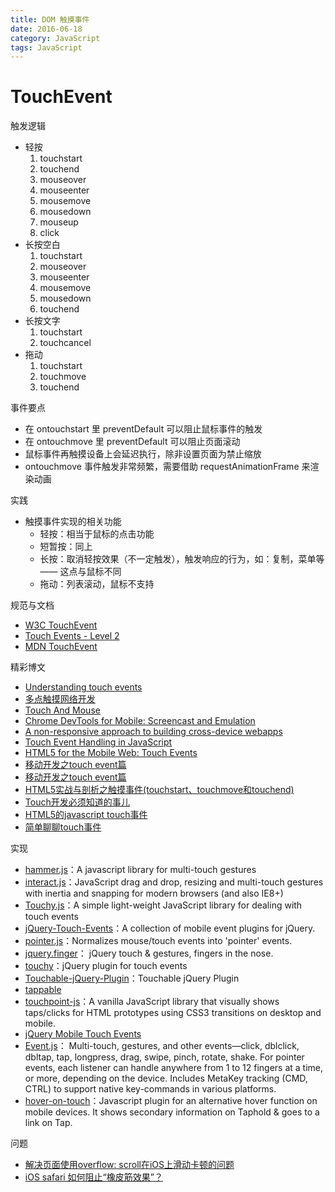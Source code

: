 ```yaml
---
title: DOM 触摸事件
date: 2016-06-18
category: JavaScript
tags: JavaScript
---
```


# TouchEvent
触发逻辑
- 轻按
    1. touchstart
    2. touchend
    3. mouseover
    4. mouseenter
    5. mousemove
    6. mousedown
    7. mouseup
    8. click
- 长按空白
    1. touchstart
    2. mouseover
    3. mouseenter
    4. mousemove
    5. mousedown
    6. touchend
- 长按文字
    1. touchstart
    2. touchcancel
- 拖动
    1. touchstart
    2. touchmove
    3. touchend

事件要点
- 在 ontouchstart 里 preventDefault 可以阻止鼠标事件的触发
- 在 ontouchmove 里 preventDefault 可以阻止页面滚动
- 鼠标事件再触摸设备上会延迟执行，除非设置页面为禁止缩放
- ontouchmove 事件触发非常频繁，需要借助 requestAnimationFrame 来渲染动画

实践
- 触摸事件实现的相关功能
    - 轻按：相当于鼠标的点击功能
    - 短暂按：同上
    - 长按：取消轻按效果（不一定触发），触发响应的行为，如：复制，菜单等 —— 这点与鼠标不同
    - 拖动：列表滚动，鼠标不支持

规范与文档
- [W3C TouchEvent](https://www.w3.org/TR/touch-events/)
- [Touch Events - Level 2](https://w3c.github.io/touch-events/)
- [MDN TouchEvent](https://developer.mozilla.org/zh-CN/docs/Web/API/TouchEvent)

精彩博文
- [Understanding touch events](http://stackoverflow.com/questions/14486804/understanding-touch-events)
- [多点触摸网络开发](http://www.html5rocks.com/zh/mobile/touch/)
- [Touch And Mouse](http://www.html5rocks.com/en/mobile/touchandmouse/)
- [Chrome DevTools for Mobile: Screencast and Emulation](http://www.html5rocks.com/en/tutorials/developertools/mobile/)
- [A non-responsive approach to building cross-device webapps](http://www.html5rocks.com/en/mobile/cross-device/)
- [Touch Event Handling in JavaScript](http://tutorials.jenkov.com/responsive-mobile-friendly-web-design/touch-events-in-javascript.html)
- [HTML5 for the Mobile Web: Touch Events](https://mobiforge.com/design-development/html5-mobile-web-touch-events)
- [移动开发之touch event篇](http://www.aliued.cn/2013/04/27/%E7%A7%BB%E5%8A%A8%E5%BC%80%E5%8F%91%E4%B9%8Btouch-event%E7%AF%87.html)
- [移动开发之touch event篇](http://www.aliued.cn/2013/04/27/%E7%A7%BB%E5%8A%A8%E5%BC%80%E5%8F%91%E4%B9%8Btouch-event%E7%AF%87.html)
- [ HTML5实战与剖析之触摸事件(touchstart、touchmove和touchend)](http://blog.csdn.net/lee_magnum/article/details/17753807)
- [Touch开发必须知道的事儿](http://div.io/topic/398)
- [HTML5的javascript touch事件](http://hedgehogking.com/?p=556)
- [简单聊聊touch事件](http://lucyhao.com/2016/02/03/%E7%AE%80%E5%8D%95%E8%81%8A%E8%81%8Atouch%E4%BA%8B%E4%BB%B6/)

实现
- [hammer.js](https://github.com/hammerjs/hammer.js)：A javascript library for multi-touch gestures
- [interact.js](interact.js)：JavaScript drag and drop, resizing and multi-touch gestures with inertia and snapping for modern browsers (and also IE8+)
- [Touchy.js](https://github.com/jairajs89/Touchy.js)：A simple light-weight JavaScript library for dealing with touch events
- [jQuery-Touch-Events](https://github.com/benmajor/jQuery-Touch-Events)：A collection of mobile event plugins for jQuery.
- [pointer.js](https://github.com/mozilla/pointer.js)：Normalizes mouse/touch events into 'pointer' events.
- [jquery.finger](https://github.com/ngryman/jquery.finger)： jQuery touch & gestures, fingers in the nose.
- [touchy](https://github.com/HotStudio/touchy)：jQuery plugin for touch events
- [Touchable-jQuery-Plugin](https://github.com/dotmaster/Touchable-jQuery-Plugin)：Touchable jQuery Plugin
- [tappable](https://github.com/cheeaun/tappable)
- [touchpoint-js](https://github.com/jonahvsweb/touchpoint-js)：A vanilla JavaScript library that visually shows taps/clicks for HTML prototypes using CSS3 transitions on desktop and mobile.
- [jQuery Mobile Touch Events](http://www.w3schools.com/jquerymobile/jquerymobile_events_touch.asp)
- [Event.js](https://github.com/mudcube/Event.js)： Multi-touch, gestures, and other events—click, dblclick, dbltap, tap, longpress, drag, swipe, pinch, rotate, shake. For pointer events, each listener can handle anywhere from 1 to 12 fingers at a time, or more, depending on the device. Includes MetaKey tracking (CMD, CTRL) to support native key-commands in various platforms.
- [hover-on-touch](https://github.com/vin-ni/hover-on-touch)：Javascript plugin for an alternative hover function on mobile devices. It shows secondary information on Taphold & goes to a link on Tap.

问题
- [解决页面使用overflow: scroll在iOS上滑动卡顿的问题](http://www.cnblogs.com/lyingSmall/p/5235178.html)
- [iOS safari 如何阻止“橡皮筋效果”？](https://www.zhihu.com/question/22256539)
